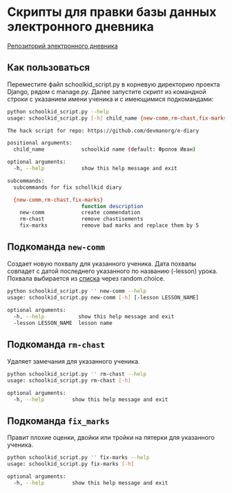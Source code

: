 # Скрипты для правки базы данных электронного дневника

[Репозиторий электронного дневника](https://github.com/devmanorg/e-diary)

## Как пользоваться
Переместите файл schoolkid_script.py в корневую директорию проекта Django, рядом с manage.py.
Далее запустите скрипт из командной строки c указанием имени ученика 
и с имеющимися подкомандами:

```bash
python schoolkid_script.py --help
usage: schoolkid_script.py [-h] child_name {new-comm,rm-chast,fix-marks} ...

The hack script for repo: https://github.com/devmanorg/e-diary

positional arguments:
  child_name            schoolkid name (default: Фролов Иван)

optional arguments:
  -h, --help            show this help message and exit

subcommands:
  subcommands for fix schollkid diary

  {new-comm,rm-chast,fix-marks}
                        function description
    new-comm            create commendation
    rm-chast            remove chastisements
    fix-marks           remove bad marks and replace them by 5

```
## Подкоманда `new-comm`  
Создает новую похвалу для указанного ученика. 
Дата похвалы совпадет с датой последнего указанного по названию (-lesson) урока.
Похвала выбирается из
 [списка](https://pedsovet.org/beta/article/30-sposobov-pohvalit-ucenika) 
 через random.choice. 

```bash
python schoolkid_script.py '' new-comm --help
usage: schoolkid_script.py new-comm [-h] [-lesson LESSON_NAME]
                                    
optional arguments:
  -h, --help           show this help message and exit
  -lesson LESSON_NAME  lesson name
```
## Подкоманда `rm-chast` 
Удаляет замечания для указанного ученика.

```bash
python schoolkid_script.py '' rm-chast --help
usage: schoolkid_script.py rm-chast [-h]

optional arguments:
  -h, --help         show this help message and exit

```

## Подкоманда `fix_marks` 
Правит плохие оценки, двойки или тройки на пятерки для указанного ученика.

```bash
python schoolkid_script.py '' fix-marks --help
usage: schoolkid_script.py fix-marks [-h]

optional arguments:
  -h, --help         show this help message and exit

```

